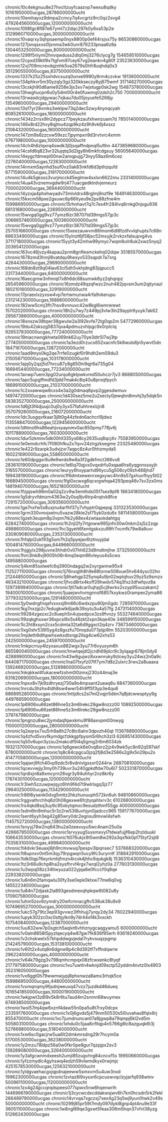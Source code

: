 chronic10c4ekgnuu8e27hvcltzuyfcaazvp7wexu8qdky 10161950000ucgas,28786000000ucht
chronic10emhayxz9dmpa2cmcy7q4vcgrtz9rc0qz2svg4 479264560000ucgas,120000000000ucht
chronic10ll8fgc8fl87e67ymt7z2dqc297k0y6xa53p2e 3129960710000ucgas,300000000000ucht
chronic10vaqrxy3qhpsaemp0nyx8800p0ef44rsjxx75y 86530860000ucgas
chronic127jxnqsxxs0ljxnma3wk0unr876233pnaa6z8a 1304453250000ucgas,800000000000ucht
chronic1299f5nlyml2hnvqwduss2dlq0mj3276clycg7g 154659510000ucgas
chronic12cpxd39ktl9x7tgfvm97cey67vg2eankn4g80f 23523630000ucgas
chronic12vj709mcrevdqznhk5va2679s0hfr8uqhdq0x3 351290550000ucgas,83750000000ucht
chronic1337k25z25sxhdvcxuzq0unxe9990y9rm4czvkw 19136000000ucht
chronic134phkvr5m30yzqly3gz320kkseczy8yj675wmf 317146270000ucgas
chronic13cskjh90d6ame9258e3jx3xv7wjstugp0sk2wg 154873780000ucgas
chronic13hwghucpn6u0y5dml00r4e0fuwmq0zdsh2c750 7000000000ucht
chronic13rwasdcjdgywac7xjkau7du05jsyuefe5266jy 13549600000ucgas,29400000000ucht
chronic13sf7yr28vmks3wklpw73q2dec5zwy4nynqcyah 80852610000ucgas,16000000000ucht
chronic1434z2rrsx9ln2dypcz77peykzaufxhwnzuam7d 78501400000ucgas
chronic146x8rd22hvy8qjtnu4zqp9kz4z9h9vk6j4xsxz 21064320000ucgas,160000000000ucht
chronic147zm9s6zzcxw59xzc7jpympxn9d3rvtvrc4xmm 67671980000ucgas,10000000000ucht
chronic14ch4h8zlqxrq4swdk3j0jsqaffndpnql5uflhn 4473859680000ucgas
chronic14csfd6q823vr32lujqtq3d2lgy6h6mkfcdgsuy 56005640000ucgas
chronic14eygcfdmwpl00nw2amqpujg73nyy59az6m6cez 22760400000ucgas,12263000000ucht
chronic14nnxm5aynhd3suf0vz0ak83nkfd6d3pthzqufd 67715900000ucgas,31917000000ucht
chronic14u4k5gksss3vurjmcck45eglmw4sxlxn6622mu 2331400000ucgas
chronic14ua43vznemvgdw9rj477uacgedktrdvjemeurz 7000020000ucgas,36944000000ucht
chronic14yzxja4phxhwyadv73mlvldrx48rglmj9nzf9e 164914630000ucgas 
chronic15kxcm58pxe2gxuwc6p66ltyeu9e2px88zfne4m 159986950000ucgas
chronic15rhnhavt7q7c7es4fr284lvq6rnkg0njsgu936 68131680000ucgas,22695000000ucht
chronic15wvgq0gg9vz77ymz6lzr38707td39mgs57jp3c 3066657460000ucgas,1003600000000ucht
chronic15wvgq0gg9vz77ymz6lzr38707td39mgs57jp3c 257051660000ucgas
chronic15xeezauwvm86lmsm6dl8fzdfvvlqhupts7c68n 66633490000ucgas
chronic15ylnzt6jf58jsc52mxyjk2rvkzxfalsupvg4vs 37117180000ucgas
chronic15yyt3y42mhw99ymyc7wqmlkxlr8uk2xwz5nyq2 203654120000ucgas
chronic163vc46jvzy4kapau2prm8gnflesmckehq02dqw 35185570000ucgas
chronic1678zmd3hmjl8vatdqu9hesyx533sqpdr7a7xrg 4264430000ucgas,29690000000ucht
chronic168dn8zt9q04lav63cl5dh5vkhjdng83jqpucc5 33173440000ucgas,64000000000ucht
chronic16aecgmw3nfmrqt7x8h6dc68sumwk6yz2qhqnpz 26545960000ucgas
chronic16zmdz49qzqfwzc2nuh482jqvsm3um2qjtynazl 180210160000ucgas,32919000000ucht
chronic17praexlxzyxsw4vp7ertwmunwa4rfa9vkerupu 231214230000ucgas,16866000000ucht
chronic182ww5cmj3fh7hsv8vnnuvc42w8kgl6wmrerewt 15702020000ucgas
chronic18h2u7wy7z449pj3vlw3ln29ayplr6yuyk7ak62 295673860000ucgas,400000000000ucht
chronic18xnszw38tqwr38gwulw2a3l92kvfe72tg0qp2m 54772960000ucgas
chronic19du42skszg5837qxa4pdmuzvhlpgc9x0rptclq 926537830000ucgas,777240000000ucht
chronic19macnwngkhwta069nk62uy70ye3dtr5l7wj3tp 277405000000ucgas
chronic1a3ezd0rzucs652xacnfc5k8wuls6jn5ywvt5dn 18471670000ucgas,13872000000ucht
chronic1aad9mys0kg2qe7rrfe0zugkf0r9hdh2em59du3 215058710000ucgas,103179000000ucht
chronic1ajq0y2qzj5d7hrcu87y8g650ln9qjr6a735g04 166945440000ucgas,77234000000ucht
chronic1anwp7uem3pg02urqu6gktpwkvmd50uhczr7jv3 8688050000ucgas
chronic1apc5upgffmdfd3jdd7mak4c8q40u8prxqfpych 186991000000ucgas,210370000000ucht
chronic1c2xxawwqw8cxs4e3a2g0dmaq6pvp2ggesdwmuv 14974720000ucgas
chronic1d430sez5me2u2xecty0jewqhn8mvhj3y5dqk5n 583835270000ucgas,250000000000ucht
chronic1d6jjt3f4djuujc0uj0y3yx57fafuhhrexlzjn8 357079260000ucgas,216072000000ucht
chronic1dc3usgqvtkaar3j8t0g44zfedn6achcrl9jdwz 1135588470000ucgas,1229456000000ucht
chronic1dttmz6hs86eahjvsyaynmv0ac850pmy778jv6j 101178890000ucgas,76030000000ucht
chronic1dur5zkmnv5dk00hll335ys68cy2635uq8qcj4v 75583950000ucgas
chronic1e0emdcrhfc7f080hfku2x7qvv24zlrgzksegme 23325480000ucgas
chronic1e422r9zarpk3udvjzxr7aqpc8z4ur0hhzmyda5 160221690000ucgas,55865000000ucht
chronic1e60dpggxr8u9e9wrds9w8a3f2gdkfmct366vx8 283610190000ucgas
chronic1e6lq70qjvx0vqxdrfu0xqaa6hs6yqgnnsssyjh 3165570000ucgas 
chronic1euryy6hxyparhd9tlycu5g506cy09zh488jhd7 199438190000ucgas
chronic1f6dmtxewenrxegxywc4hn9s57gxhuvfhyy5t02 16689450000ucgas
chronic1fgl0xcwxg6qcxrgwhqa4293peq46v7sv3zx0ms 148194070000ucgas,165218000000ucht
chronic1fzpjswh98m0a02q2zv9w3emthds05f7sex9pf8 18634180000ucgas
chronic1g5dryvfdmzm4363w2y0sq9jv6trp4nqtvk8fce 72915720000ucgas,309356000000ucht
chronic1ge7nxfw5s8uxjnu4arfhf37y7vhyptr0qpepqj 331323530000ucgas
chronic1grm330vmvjxetnu5vazw28kle2sf75yk0zdu6x 58114580000ucgas
chronic1gzeh3eupm8p3vpm7tk2y88ex4zwtaaxkdahtgq 62842740000ucgas
chronic1h2njl2fy7rtgnww995jnfn30w0nkm2sj5z2zqp 498860000ucgas
chronic1hc3gyett6famtgskxzu99fr7vcmfk79w8a9uvr 330909080000ucgas,235313000000ucht
chronic1hfqlpl2ukf93g5sm7h2q5pyejav6tztnuyjdal 1004814760000ucgas,644966000000ucht
chronic1hjgjylx298juvne3hhdr0v07hh623d9mdtmjhw 37325000000ucht
chronic1hm3lnk8vj9005h06r4mq0eqm96vleyus4s5cws 14958800000ucgas
chronic1j4km85sxlwefc6q3900ndagq2w2xyrgwmw95x4 112527110000ucgas
chronic1j76nxqjth8h9e88tzmw508xue5hv644ysc02hn 21244850000ucgas
chronic1j8hwhgp325ynq4u9jn02wplqhuv29yz5z9smzx 46343210000ucgas
chronic1jfvcd8rtx4kxff26hwdv574q3fxz3dfwfqvz8a 1297389940000ucgas 
chronic1jtl7adcar0ujhpj5cj9wrkx2xzyp95uuzakam2 19400010000ucgas
chronic1juaejwvhvmgnnsf6857kxykwz0rampex2yma86 377933250000ucgas,129148000000ucht
chronic1jy0wdngfnqafvxxxsj9m66c6wdxzpu90jm0gdc 7285970000ucgas
chronic1kg7nxzjp2c7edugkwlk6jadk39sytu3u4a57fg 24731140000ucgas
chronic1l9284zgezxc2c8ueph5n4ujsedpce3zs9fvnzy 553274640000ucgas
chronic1l9zqkghsxwr36xpcsl9x5s46zkt2xpn3kqe40e 348599150000ucgas
chronic1lc2ht8xsyn2csx5cdmta32ta6d9ggxct2q4zrv 73673460000ucgas
chronic1lxg0shr539l5yg4z8gxzfu70mqdu077pljp9lm 55203000000ucgas
chronic1mjdeth9dlhpwhswkxdtxrqp2llsg4cw62xhs53 2425000000ucgas,24597000000ucht
chronic1mkpcrruy4lzyxaxux882wgx3yu77r6vyuxym6h 865580040000ucgas
chronic1mwtqejdl2jcrdh69jdcr9c3ylqagr678jn0dy6 4288990000ucgas
chronic1n43w6gujwz8xxwnruky9zlcey3yu24wz2n0a9c 644087170000ucgas
chronic1na07txyfz07tf7ym7d8z2ulxrc3rwx2a8uaaxa 139246920000ucgas,512898000000ucht
chronic1nkqkkwl4fukacewfzshm0l0zmxj230z44maj3e 631620690000ucgas,180000000000ucht
chronic1npxx8v7jk9zdhryezj730a9s4mpsant2ueaq8u 6847360000ucgas
chronic1nrcdu3hzhx4ldh8sw4wwr54h9ff5f3yp3e4qu6 686895280000ucgas
chronic1nttjdlcs2sl7ml2vqjn5dtm7q8jdcwwsptyy9g 449766590000ucgas
chronic1p6906xu66zet86hne5z3m6lrekc29gw8nzzz00 10892500000ucgas
chronic1p6906xu66zet86hne5z3m6lrekc29gw8nzzz00 379747980000ucgas
chronic1pngnzu8wc2jymdaqfqwxkmu9f86axvpm00nwyg 110000120000ucgas,28000000000ucht
chronic1q2eqrsx7xu5rh9a6h27c8tc6alnr3dpvzh40qt 113678890000ucgas
chronic1q4zfvd5vxvfkymdgcfzkkgpfpysm5r6hch3zl3 626951430000ucgas
chronic1q50v6upn3yzsu2makcdf5l4q5gmg2r6m6034zk 19321370000ucgas
chronic1q6gewck6e0vq8xrz2jz4v9wk5yc8n92q597skf 6780000000ucht
chronic1q8c84cpgcu0jzq2fj8d3e2566s2g9x5n29pu2s 414770580000ucgas,120000000000ucht
chronic1qajwrj9fch40vp9zdc5r8vdnlvlgxsxr0244rw 26870810000ucgas
chronic1qcevvwjjy3my0h739uvr3u240gpkdfdw70u6l7 502331870000ucgas
chronic1qrdlxjn8a9xmcyrn26vgr3y94uhhyr2nz8kr6y 178743010000ucgas,120000000000ucht
chronic1r3lwh5zzuwpwjqyz6hh9f4d7t9wlrlsgq3jz77 29640250000ucgas,113429000000ucht
chronic1r86l6ysenk0dvg5mttz2hkzhunuuph572kn6uh 94810860000ucgas
chronic1rggvathrchhq6z0h08gexwe6fcjtyqahlxrv3c 61026800000ucgas
chronic1rs4qkd8sq3uy6c95xkytqmxc9esudzthmf55gp 4000000000ucgas
chronic1sdm6tn9mhsc5r3z2rw53l8uvhjyn0jadccc965 159177670000ucgas
chronic1sent6yyh3eg42g85wry0dc2egnsu9mvwl4sfwh 1145752720000ucgas,138000000000ucht
chronic1snyyj78w2nq643hu2a0zeevuyu5wc4nam25u0a 426667950000ucgas
chronic1srvyyug5sxsmxvyl7tdwafujjf6ep2hzlduukl 106643530000ucgas
chronic1t076ukjx9t5wm8w292a3qxfkk0pf75tyf2sjt8 70356310000ucgas,499840000000ucht
chronic1t4dvkr3euaxj9jh9rcmvwuq7pespv3lpqnsec7 537668320000ucgas
chronic1t8upnxv0nt5m3qy79rpgwqn5ucy9fc3uryrntf 318842910000ucgas
chronic1tdk0lqp76eyrkmhjfmzn4rcxk4jhhc6qukgk8j 1536310430000ucgas
chronic1tz3r66u9chp8ha2sysfhrvf4rgx7wrql2yhz0a 277603130000ucgas
chronic1u3wpq08zz34tlwyuza022yjqa8e0fcccf0q8qe 229338200000ucgas
chronic1u6n6m2famqwlu30fy3se0epk0ktxw77me6q0vg 145522340000ucgas
chronic1u84n72djask2la893gesdmexqhpkqw6t082u8y 170907580000ucgas
chronic1uhm5zsv8zymdry20wfcmnacgftv538uk38u9x9 10749695270000ucgas,3000000000000ucht
chronic1ukc57g79tz3ep93gvvwz3lfhhujj7yrqy2dy34 76022940000ucgas
chronic1upyk302zc0xc0sttjylkn9y7dr44xf4k3vxckh 107540840000ucgas,12387000000ucht
chronic1uu832ww7p0sgtch5aqlxt6vhhznygcaqgyamu5 6000000000ucht
chronic1v0aln8858t5pyzlqecyq4w87gw7fk836f95erh 93619240000ucgas
chronic1v2chskwelx57khpddwgvjedal7rykvsuqzpgmp 214245790000ucgas,1531381000000ucht
chronic1v60t2x4utq8n6dgnw9p4c9d392tf7xffndqwrw 29622400000ucgas,40000000000ucht
chronic1v64k79gzg3v798qmhcmpqx08zfcwxenkc8tyqf 217797580000ucgas
chronic1vu7uwtln4wknjd09sctp52yddm4nvtz0lx4903 352316050000ucgas
chronic1vx6ggt0h79wwmwjypj8phxnwza8amx3rhqk5ce 159986950000ucgas,44800000000ucht
chronic1vxmqnqmy9fjsdnjweuxq47vzz7juzdkd46dueq 1016541850000ucgas,1000019000000ucht
chronic1wkjpwt3z8l9v5k8r6tu7aud4m2snmn68wuymex 674938500000ucgas
chronic1wsl57mj4qw6xznf4daw55n0pa5u8t7rxy0dcpx 233591760000ucgas
chronic1x0j6gvds5j479nm50530s5l0uvahas8fqlx6rj 855470000ucht
chronic1xc7jumdnuncanll7a9jgwp8a79qmpj6kl2vd5m 50580310000ucgas
chronic1xhdu0c5jaa8cfltqp4n5766g8lc8azguqk6t3j 52766980000ucgas,51804000000ucht
chronic1xw6sc0gacjrw5ua6lt2dmkmrsdng29r7hcym0a 51700530000ucgas,36238000000ucht
chronic1y2mzu78ldpz56a0w0fkr0pe8gur7qzpjpx2sv3 139289080000ucgas,326400000000ucht
chronic1y3afgcwnmdxeesh2umjl85zugvhrg84cncxf5s 19950660000ucgas 
chronic1yfzzmydlc4gyhswq4edzh59vlwmdkyx0rwjmjc 4251578530000ucgas,1256321000000ucht
chronic1yldgvaehacgxjqpdnajeeww5smxvm5u4uw3nxd 19962300000ucgas 
chronic1zvtaz8l9xysxr6cpcuswvqclzyjarfq938wtnv 50096110000ucgas,112000000000ucht
chronic1zx4g24jjccqrqdspees077spwx5nw6hqenwrlh 1446966190000ucgas 
chronic1j3cycwcdxcddakwsjwv6h7kn0hcsdn5rk2fekl 266489790000ucgas
chronic14vrvqa7xgczsj7xex4g23q5wj9yun0twk2v49s 50000000000ucht 
chronic10299j85pr59t7mdy097dykl8gnp4pt4nu9e33f 3605110000ucgas
chronic1w8ngl89qe3gxwt5feas306m5hqn37vfnl38yzg 512662430000ucgas
